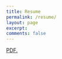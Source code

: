 ```yaml
---
title: Resume
permalink: /resume/
layout: page
excerpt: 
comments: false
---
```

<a href="https://github.com/Robertboy18/jekyll-klise/blob/master/traditional-elegance.pdf" target="_blank">PDF.</a>
